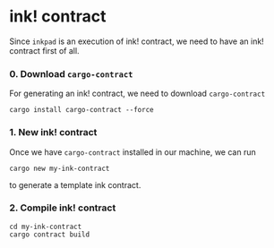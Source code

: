 # ink! contract

Since `inkpad` is an execution of ink! contract, we need to have an ink! contract
first of all.


### 0. Download `cargo-contract`

For generating an ink! contract, we need to download `cargo-contract`

```
cargo install cargo-contract --force
```


### 1. New ink! contract

Once we have `cargo-contract` installed in our machine, we can run 

```
cargo new my-ink-contract
```

to generate a template ink contract.


### 2. Compile ink! contract

```
cd my-ink-contract
cargo contract build
```
